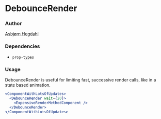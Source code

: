 # DebounceRender

### Author

[Asbjørn Hegdahl](mailto:asbjorn.hegdahl@creuna.no)

### Dependencies

- `prop-types`

### Usage

DebounceRender is useful for limiting fast, successive render calls, like in a state based animation.

```jsx
<ComponentWithLotsOfUpdates>
  <DebounceRender wait={20}>
    <ExpensiveRenderMethodComponent />
  </DebounceRender>
</ComponentWithLotsOfUpdates>
```
